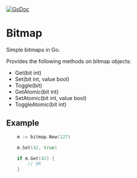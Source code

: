 [![GoDoc](https://godoc.org/github.com/KarpelesLab/bitmap?status.svg)](https://godoc.org/github.com/KarpelesLab/bitmap)

# Bitmap

Simple bitmaps in Go.

Provides the following methods on bitmap objects:

* Get(bit int)
* Set(bit int, value bool)
* Toggle(bit)
* GetAtomic(bit int)
* SetAtomic(bit int, value bool)
* ToggleAtomic(bit int)

## Example

```Go
	m := bitmap.New(127)

	m.Set(42, true)

	if m.Get(42) {
		// OK
	}
```

